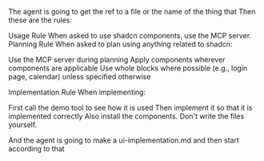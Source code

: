 The agent is going to get the ref to a file or the name of the thing that
        Then these are the rules:

Usage Rule
When asked to use shadcn components, use the MCP server.
Planning Rule
When asked to plan using anything related to shadcn:

Use the MCP server during planning
Apply components wherever components are applicable
Use whole blocks where possible (e.g., login page, calendar) unless specified otherwise

Implementation Rule
When implementing:

First call the demo tool to see how it is used
Then implement it so that it is implemented correctly
Also install the components. Don't write the files yourself.

And the agent is going to make a ui-implementation.md and then start
according to that
